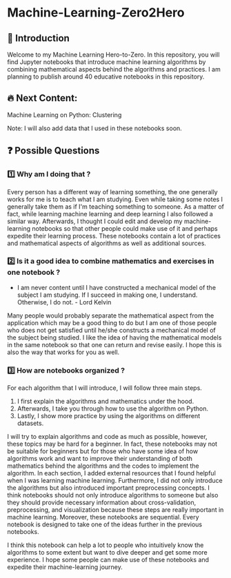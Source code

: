 # Machine-Learning-Zero2Hero

## 👋 Introduction 

Welcome to my Machine Learning Hero-to-Zero. In this repository, you will find Jupyter notebooks that introduce machine learning algorithms by combining mathematical aspects behind the algorithms and practices. I am planning to publish around 40 educative notebooks in this repository.

 ## 🔥 Next Content:
 
Machine Learning on Python: Clustering

Note: I will also add data that I used in these notebooks soon.

## ❓ Possible Questions

### 1️⃣ Why am I doing that ? 

Every person has a different way of learning something, the one generally works for me is to teach what I am studying. Even while taking some notes I generally take them as if I'm teaching something to someone. As a matter of fact, while learning machine learning and deep learning I also followed a similar way. Afterwards, I thought I could edit and develop my machine-learning notebooks so that other people could make use of it and perhaps expedite their learning process. These notebooks contain a lot of practices and mathematical aspects of algorithms as well as additional sources. 

### 2️⃣ Is it a good idea to combine mathematics and exercises in one notebook ?

* I am never content until I have constructed a mechanical model of the subject I am studying. If I succeed in making one, I understand. Otherwise, I do not. - Lord Kelvin

Many people would probably separate the mathematical aspect from the application which may be a good thing to do but I am one of those people who does not get satisfied until he/she constructs a mechanical model of the subject being studied. I like the idea of having the mathematical models in the same notebook so that one can return and revise easily. I hope this is also the way that works for you as well.

### 3️⃣ How are notebooks organized ?

For each algorithm that I will introduce, I will follow three main steps.

1. I first explain the algorithms and mathematics under the hood. 
2. Afterwards, I take you through how to use the algorithm on Python. 
3. Lastly, I show more practice by using the algorithms on different datasets.

I will try to explain algorithms and code as much as possible, however, these topics may be hard for a beginner. In fact, these notebooks may not be suitable for beginners but for those who have some idea of how algorithms work and want to improve their understanding of both mathematics behind the algorithms and the codes to implement the algorithm. In each section, I added external resources that I found helpful when I was learning machine learning. Furthermore, I did not only introduce the algorithms but also introduced important preprocessing concepts.  I think notebooks should not only introduce algorithms to someone but also they should provide necessary information about cross-validation, preprocessing, and visualization because these steps are really important in machine learning. Moreover, these notebooks are sequential. Every notebook is designed to take one of the ideas further in the previous notebooks. 
 
 I think this notebook can help a lot to people who intuitively know the algorithms to some extent but want to dive deeper and get some more experience. I hope some people can make use of these notebooks and expedite their machine-learning journey.
 

